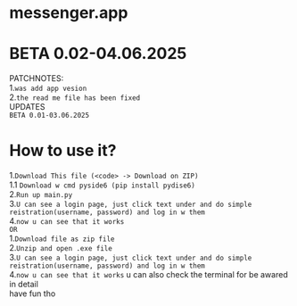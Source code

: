 # messenger.app  
  
# BETA 0.02-04.06.2025
PATCHNOTES:  
1.`was add app vesion`  
2.`the read me file has been fixed`  
UPDATES  
`BETA 0.01-03.06.2025`
# How to use it?
 1.`Download This file (<code> -> Download on ZIP)`  
 1.1 `Download w cmd pyside6 (pip install pydise6)`  
 2.`Run up main.py`  
 3.`U can see a login page, just click text under and do simple reistration(username, password) and log in w them`  
 4.`now u can see that it works`  
`OR`  
 1.`Download file as zip file`  
 2.`Unzip and open .exe file`  
 3.`U can see a login page, just click text under and do simple reistration(username, password) and log in w them`  
 4.`now u can see that it works` 
u can also check the terminal for be awared in detail  
have fun tho  
